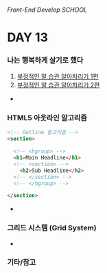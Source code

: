 ###### Front-End Develop SCHOOL

# DAY 13

### 나는 행복하게 살기로 했다

1. [부정적인 말 습관 알아차리기 1편](https://brunch.co.kr/@awakeup/27)
1. [부정적인 말 습관 알아차리기 2편](https://brunch.co.kr/@awakeup/29)

-

### HTML5 아웃라인 알고리즘

```html
<!-- Outline 알고리즘 -->
<section>

  <!-- <hgroup> -->
  <h1>Main Headline</h1>
  <!-- <section> -->
    <h2>Sub Headline</h2>
  <!-- </section> -->
  <!-- </hgroup> -->

</section>
```

-

### 그리드 시스템 (Grid System)



-

### 기타/참고

